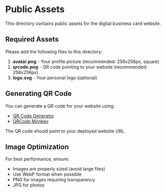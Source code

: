 # Public Assets

This directory contains public assets for the digital business card website.

## Required Assets

Please add the following files to this directory:

1. **avatar.png** - Your profile picture (recommended: 256x256px, square)
2. **qrcode.png** - QR code pointing to your website (recommended: 256x256px)
3. **logo.svg** - Your personal logo (optional)

## Generating QR Code

You can generate a QR code for your website using:
- [QR Code Generator](https://qr-code-generator.com/)
- [QRCode Monkey](https://www.qrcode-monkey.com/)

The QR code should point to your deployed website URL.

## Image Optimization

For best performance, ensure:
- Images are properly sized (avoid large files)
- Use WebP format when possible
- PNG for images requiring transparency
- JPG for photos